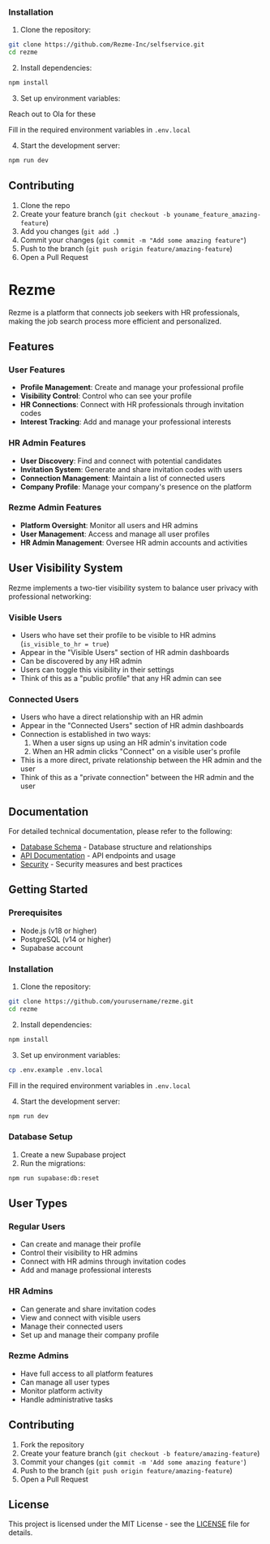 ### Installation

1. Clone the repository:

```bash
git clone https://github.com/Rezme-Inc/selfservice.git
cd rezme
```

2. Install dependencies:

```bash
npm install
```

3. Set up environment variables:

Reach out to Ola for these

Fill in the required environment variables in `.env.local`

4. Start the development server:

```bash
npm run dev
```

## Contributing

1. Clone the repo
2. Create your feature branch (`git checkout -b youname_feature_amazing-feature`)
3. Add you changes (`git add .`)
3. Commit your changes (`git commit -m "Add some amazing feature"`)
4. Push to the branch (`git push origin feature/amazing-feature`)
5. Open a Pull Request

# Rezme

Rezme is a platform that connects job seekers with HR professionals, making the job search process more efficient and personalized.

## Features

### User Features

- **Profile Management**: Create and manage your professional profile
- **Visibility Control**: Control who can see your profile
- **HR Connections**: Connect with HR professionals through invitation codes
- **Interest Tracking**: Add and manage your professional interests

### HR Admin Features

- **User Discovery**: Find and connect with potential candidates
- **Invitation System**: Generate and share invitation codes with users
- **Connection Management**: Maintain a list of connected users
- **Company Profile**: Manage your company's presence on the platform

### Rezme Admin Features

- **Platform Oversight**: Monitor all users and HR admins
- **User Management**: Access and manage all user profiles
- **HR Admin Management**: Oversee HR admin accounts and activities

## User Visibility System

Rezme implements a two-tier visibility system to balance user privacy with professional networking:

### Visible Users

- Users who have set their profile to be visible to HR admins (`is_visible_to_hr = true`)
- Appear in the "Visible Users" section of HR admin dashboards
- Can be discovered by any HR admin
- Users can toggle this visibility in their settings
- Think of this as a "public profile" that any HR admin can see

### Connected Users

- Users who have a direct relationship with an HR admin
- Appear in the "Connected Users" section of HR admin dashboards
- Connection is established in two ways:
  1. When a user signs up using an HR admin's invitation code
  2. When an HR admin clicks "Connect" on a visible user's profile
- This is a more direct, private relationship between the HR admin and the user
- Think of this as a "private connection" between the HR admin and the user

## Documentation

For detailed technical documentation, please refer to the following:

- [Database Schema](docs/database.md) - Database structure and relationships
- [API Documentation](docs/api.md) - API endpoints and usage
- [Security](docs/security.md) - Security measures and best practices

## Getting Started

### Prerequisites

- Node.js (v18 or higher)
- PostgreSQL (v14 or higher)
- Supabase account

### Installation

1. Clone the repository:

```bash
git clone https://github.com/yourusername/rezme.git
cd rezme
```

2. Install dependencies:

```bash
npm install
```

3. Set up environment variables:

```bash
cp .env.example .env.local
```

Fill in the required environment variables in `.env.local`

4. Start the development server:

```bash
npm run dev
```

### Database Setup

1. Create a new Supabase project
2. Run the migrations:

```bash
npm run supabase:db:reset
```

## User Types

### Regular Users

- Can create and manage their profile
- Control their visibility to HR admins
- Connect with HR admins through invitation codes
- Add and manage professional interests

### HR Admins

- Can generate and share invitation codes
- View and connect with visible users
- Manage their connected users
- Set up and manage their company profile

### Rezme Admins

- Have full access to all platform features
- Can manage all user types
- Monitor platform activity
- Handle administrative tasks

## Contributing

1. Fork the repository
2. Create your feature branch (`git checkout -b feature/amazing-feature`)
3. Commit your changes (`git commit -m 'Add some amazing feature'`)
4. Push to the branch (`git push origin feature/amazing-feature`)
5. Open a Pull Request

## License

This project is licensed under the MIT License - see the [LICENSE](LICENSE) file for details.
